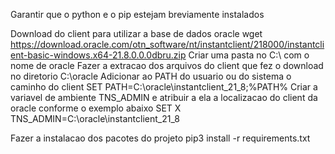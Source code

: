 Garantir que o python e o pip estejam breviamente instalados


Download do client para utilizar a base de dados oracle
wget https://download.oracle.com/otn_software/nt/instantclient/218000/instantclient-basic-windows.x64-21.8.0.0.0dbru.zip
Criar uma pasta no C:\ com o nome de oracle
Fazer a extracao dos arquivos do client que fez o download no diretorio C:\oracle
Adicionar ao PATH do usuario ou do sistema o caminho do client
SET PATH=C:\oracle\instantclient_21_8;%PATH%
Criar a variavel de ambiente TNS_ADMIN e atribuir a ela a localizacao do client da oracle conforme o exemplo abaixo
SET X TNS_ADMIN=C:\oracle\instantclient_21_8


Fazer a instalacao dos pacotes do projeto
pip3 install -r requirements.txt

